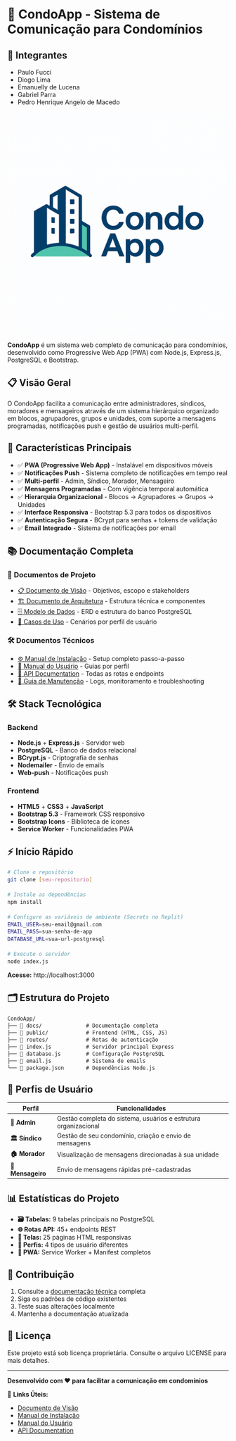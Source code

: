
# 🏢 CondoApp - Sistema de Comunicação para Condomínios

## 👥 Integrantes
- Paulo Fucci
- Diogo Lima
- Emanuelly de Lucena
- Gabriel Parra
- Pedro Henrique Angelo de Macedo

![CondoApp](public/assets/logo-condoapp.png)

**CondoApp** é um sistema web completo de comunicação para condomínios, desenvolvido como Progressive Web App (PWA) com Node.js, Express.js, PostgreSQL e Bootstrap.

## 📋 Visão Geral

O CondoApp facilita a comunicação entre administradores, síndicos, moradores e mensageiros através de um sistema hierárquico organizado em blocos, agrupadores, grupos e unidades, com suporte a mensagens programadas, notificações push e gestão de usuários multi-perfil.

## 🚀 Características Principais

- ✅ **PWA (Progressive Web App)** - Instalável em dispositivos móveis
- ✅ **Notificações Push** - Sistema completo de notificações em tempo real
- ✅ **Multi-perfil** - Admin, Síndico, Morador, Mensageiro
- ✅ **Mensagens Programadas** - Com vigência temporal automática
- ✅ **Hierarquia Organizacional** - Blocos → Agrupadores → Grupos → Unidades
- ✅ **Interface Responsiva** - Bootstrap 5.3 para todos os dispositivos
- ✅ **Autenticação Segura** - BCrypt para senhas + tokens de validação
- ✅ **Email Integrado** - Sistema de notificações por email

## 📚 Documentação Completa

### 📖 **Documentos de Projeto**
- [📋 Documento de Visão](docs/01-documento-visao.md) - Objetivos, escopo e stakeholders
- [🏗️ Documento de Arquitetura](docs/02-documento-arquitetura.md) - Estrutura técnica e componentes
- [🗄️ Modelo de Dados](docs/03-modelo-dados.md) - ERD e estrutura do banco PostgreSQL
- [👤 Casos de Uso](docs/04-casos-uso.md) - Cenários por perfil de usuário

### 🛠️ **Documentos Técnicos**
- [⚙️ Manual de Instalação](docs/05-manual-instalacao.md) - Setup completo passo-a-passo
- [📱 Manual do Usuário](docs/06-manual-usuario.md) - Guias por perfil
- [🔌 API Documentation](docs/07-api-documentation.md) - Todas as rotas e endpoints
- [🔧 Guia de Manutenção](docs/08-guia-manutencao.md) - Logs, monitoramento e troubleshooting

## 🛠️ Stack Tecnológica

### **Backend**
- **Node.js** + **Express.js** - Servidor web
- **PostgreSQL** - Banco de dados relacional
- **BCrypt.js** - Criptografia de senhas
- **Nodemailer** - Envio de emails
- **Web-push** - Notificações push

### **Frontend**
- **HTML5** + **CSS3** + **JavaScript**
- **Bootstrap 5.3** - Framework CSS responsivo
- **Bootstrap Icons** - Biblioteca de ícones
- **Service Worker** - Funcionalidades PWA

## ⚡ Início Rápido

```bash
# Clone o repositório
git clone [seu-repositorio]

# Instale as dependências
npm install

# Configure as variáveis de ambiente (Secrets no Replit)
EMAIL_USER=seu-email@gmail.com
EMAIL_PASS=sua-senha-de-app
DATABASE_URL=sua-url-postgresql

# Execute o servidor
node index.js
```

**Acesse:** http://localhost:3000

## 🗂️ Estrutura do Projeto

```
CondoApp/
├── 📁 docs/              # Documentação completa
├── 📁 public/            # Frontend (HTML, CSS, JS)
├── 📁 routes/            # Rotas de autenticação
├── 📄 index.js           # Servidor principal Express
├── 📄 database.js        # Configuração PostgreSQL
├── 📄 email.js           # Sistema de emails
└── 📄 package.json       # Dependências Node.js
```

## 👥 Perfis de Usuário

| Perfil | Funcionalidades |
|--------|-----------------|
| **👑 Admin** | Gestão completa do sistema, usuários e estrutura organizacional |
| **🏛️ Síndico** | Gestão de seu condomínio, criação e envio de mensagens |
| **🏠 Morador** | Visualização de mensagens direcionadas à sua unidade |
| **📨 Mensageiro** | Envio de mensagens rápidas pré-cadastradas |

## 📊 Estatísticas do Projeto

- **🗃️ Tabelas:** 9 tabelas principais no PostgreSQL
- **🌐 Rotas API:** 45+ endpoints REST
- **📱 Telas:** 25 páginas HTML responsivas
- **👤 Perfis:** 4 tipos de usuário diferentes
- **📡 PWA:** Service Worker + Manifest completos

## 🤝 Contribuição

1. Consulte a [documentação técnica](docs/) completa
2. Siga os padrões de código existentes
3. Teste suas alterações localmente
4. Mantenha a documentação atualizada

## 📄 Licença

Este projeto está sob licença proprietária. Consulte o arquivo LICENSE para mais detalhes.

---

**Desenvolvido com ❤️ para facilitar a comunicação em condomínios**

🔗 **Links Úteis:**
- [Documento de Visão](docs/01-documento-visao.md)
- [Manual de Instalação](docs/05-manual-instalacao.md)  
- [Manual do Usuário](docs/06-manual-usuario.md)
- [API Documentation](docs/07-api-documentation.md)

